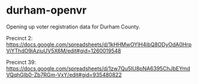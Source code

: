 # durham-openvr
Opening up voter registration data for Durham County.

Precinct 2:
https://docs.google.com/spreadsheets/d/1kHHMwOYlH4ibQ8ODyOdA0HrpViYThdO9iAzjuUV5X6M/edit#gid=1260019548

Precinct 39:
https://docs.google.com/spreadsheets/d/1zw7Qu5IU8pNA6395ChJbEYmdVQqhGIb0-Zb7RGm-VxY/edit#gid=935480822
